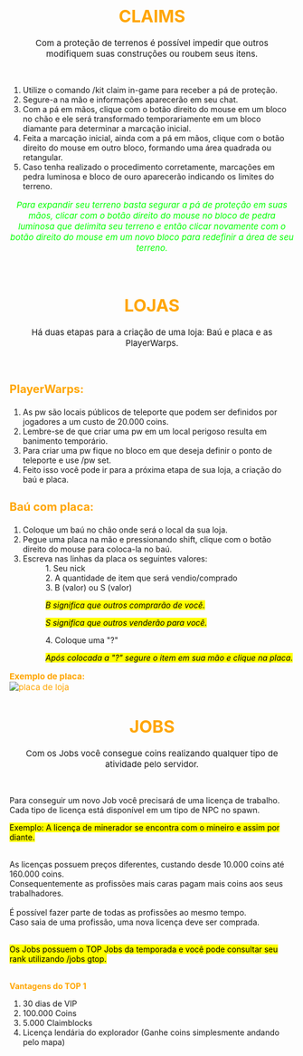 <!DOCTYPE html>

<html>
<head>
    <title style="color:orange;text-align:center">TUTORIAIS</title>
</head>

<style>
body {
  background-image: url('../resources/image/background.png');
  background-repeat: no-repeat;
  background-attachment: fixed;
  background-size: cover;
}
</style>

<body>

<h1 style="font-size:30px;color:orange;text-align:center"><b>CLAIMS</b></h1>

<p style="font-size:15px;text-align:center"> Com a proteção de terrenos é possível impedir que outros<br>
modifiquem suas construções ou roubem seus itens.</p><br>

<ol>
    <li>Utilize o comando /kit claim in-game para receber a pá de proteção.
    <li>Segure-a na mão e informações aparecerão em seu chat.
    <li>Com a pá em mãos, clique com o botão direito do mouse em um 
    bloco no chão e ele será transformado temporariamente em um bloco 
    diamante para determinar a marcação inicial.
    <li>Feita a marcação inicial, ainda com a pá em mãos, clique 
    com o botão direito do mouse em outro bloco, formando uma área quadrada ou retangular.
    <li>Caso tenha realizado o procedimento corretamente, marcações 
    em pedra luminosa e bloco de ouro aparecerão indicando os limites do terreno.
</ol>

<p style="font-size:15px;color:lime;text-align:center">
<i>Para expandir seu terreno basta segurar a pá de proteção em suas mãos,
clicar com o botão direito do mouse no bloco de pedra luminosa que delimita
seu terreno e então clicar novamente com o botão direito do mouse em um novo
bloco para redefinir a área de seu terreno.</i></p><br>

<h1 style="font-size:30px;color:orange;text-align:center"><b>LOJAS</b></h1>

<p style="font-size:15px;text-align:center">
Há duas etapas para a criação de uma loja: Baú e placa e as PlayerWarps.</p><br>

<h3 style="font-size:20px;color:orange;text-align:left"><b>PlayerWarps:</b></h3>
<ol>
    <li>As pw são locais públicos de teleporte que podem ser definidos por jogadores a um custo de 20.000 coins.
    <li>Lembre-se de que criar uma pw em um local perigoso resulta em banimento temporário.
    <li>Para criar uma pw fique no bloco em que deseja definir o ponto de teleporte e use /pw set.
    <li>Feito isso você pode ir para a próxima etapa de sua loja, a criação do baú e placa.
</ol>

<h3 style="font-size:20px;color:orange;text-align:left"><b>Baú com placa:</b></h3>
<ol>
    <li>Coloque um baú no chão onde será o local da sua loja.</li>
    <li>Pegue uma placa na mão e pressionando shift, clique com o botão direito do mouse para coloca-la no baú.</li>
    <li>Escreva nas linhas da placa os seguintes valores:</li>
    <dd>
        1. Seu nick<br>
        2. A quantidade de item que será vendio/comprado<br>
        3. B (valor) ou S (valor)
<p><mark><i>B significa que outros comprarão de você.</i></mark></p>
<p><mark><i>S significa que outros venderão para você.</i></mark></p> 
        4.  Coloque uma "?"<br>
<p><mark><i>Após colocada a "?" segure o item em sua mão e clique na placa.</p></mark></i>
</ol>

<p style="font-size:15px;color:orange;text-align:left"><b>Exemplo de placa:</b><br>
<img alt="placa de loja" src="../resources/image/placa.png"/></p>

<h1 style="font-size:30px;color:orange;text-align:center"><b>JOBS</b></h1>

<p style="font-size:15px;text-align:center"> 
Com os Jobs você consegue coins realizando qualquer tipo de atividade pelo servidor.</p><br>

<p>Para conseguir um novo Job você precisará de uma licença de trabalho.<br>
Cada tipo de licença está disponível em um tipo de NPC no spawn.<br>

<mark>Exemplo: A licença de minerador se encontra com o mineiro e assim por diante.</mark><br><br>

As licenças possuem preços diferentes, custando desde 10.000 coins até 160.000 coins.<br>
Consequentemente as profissões mais caras pagam mais coins aos seus trabalhadores.<br><br>
É possível fazer parte de todas as profissões ao mesmo tempo.<br>
Caso saia de uma profissão, uma nova licença deve ser comprada.<br><br>

<mark>Os Jobs possuem o TOP Jobs da temporada e você pode consultar seu rank utilizando /jobs gtop.</mark><br><br>

<b style="color:orange">Vantagens do TOP 1</b>
<ol>
    <li>30 dias de VIP
    <li>100.000 Coins
    <li>5.000 Claimblocks
    <li>Licença lendária do explorador (Ganhe coins simplesmente andando pelo mapa)
</ol></p>

</body>
</html>
